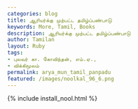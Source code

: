 ```yaml
---  
categories: blog  
title: ஆரியர்க்கு முற்பட்ட தமிழ்ப்பண்பாடு
keywords: More, Tamil, Books  
description: ஆரியர்க்கு முற்பட்ட தமிழ்ப்பண்பாடு
author: Tamilan  
layout: Ruby  
tags:     
- புலவர் கா. கோவிந்தன், எம்.ஏ.,
- விக்கிமூலம்
permalink: arya_mun_tamil_panpadu  
featured: /images/noolkal_96_6.png  
---  
```

{% include install_nool.html %} 


